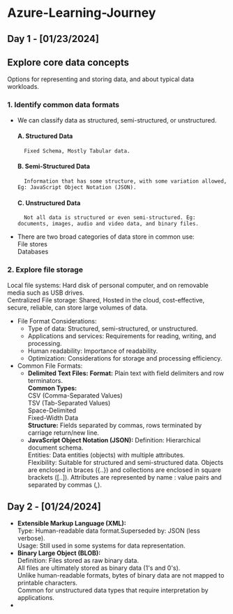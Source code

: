 # Azure-Learning-Journey
## Day 1 - [01/23/2024]
## Explore core data concepts   
Options for representing and storing data, and about typical data workloads.   
### 1. Identify common data formats
- We can classify data as structured, semi-structured, or unstructured.   
  #### A. Structured Data
        Fixed Schema, Mostly Tabular data.
  #### B. Semi-Structured Data
        Information that has some structure, with some variation allowed, Eg: JavaScript Object Notation (JSON).
  #### C. Unstructured Data
        Not all data is structured or even semi-structured. Eg: documents, images, audio and video data, and binary files.
- There are two broad categories of data store in common use:    
  File stores   
  Databases
### 2. Explore file storage    
Local file systems: Hard disk of personal computer, and on removable media such as USB drives.    
Centralized File storage: Shared, Hosted in the cloud, cost-effective, secure, reliable, can store large volumes of data.   
- File Format Considerations:    
  - Type of data: Structured, semi-structured, or unstructured.    
  - Applications and services: Requirements for reading, writing, and processing.    
  - Human readability: Importance of readability.    
  - Optimization: Considerations for storage and processing efficiency.
- Common File Formats:    
  - **Delimited Text Files:**
       **Format:** Plain text with field delimiters and row terminators.    
      **Common Types:**   
          CSV (Comma-Separated Values)    
          TSV (Tab-Separated Values)    
          Space-Delimited    
          Fixed-Width Data    
      **Structure:** Fields separated by commas, rows terminated by carriage return/new line.
  -   **JavaScript Object Notation (JSON):**
       Definition: Hierarchical document schema.       
       Entities: Data entities (objects) with multiple attributes.      
       Flexibility: Suitable for structured and semi-structured data.
       Objects are enclosed in braces ({..}) and collections are enclosed in square brackets ([..]). Attributes are represented by name : value pairs and separated by commas (,).
## Day 2 - [01/24/2024]
  -   **Extensible Markup Language (XML):**    
        Type: Human-readable data format.Superseded by: JSON (less verbose).    
        Usage: Still used in some systems for data representation.    
  -  **Binary Large Object (BLOB):**    
       Definition: Files stored as raw binary data.    
       All files are ultimately stored as binary data (1's and 0's).    
       Unlike human-readable formats, bytes of binary data are not mapped to printable characters.    
       Common for unstructured data types that require interpretation by applications.    
  -  




  
  
